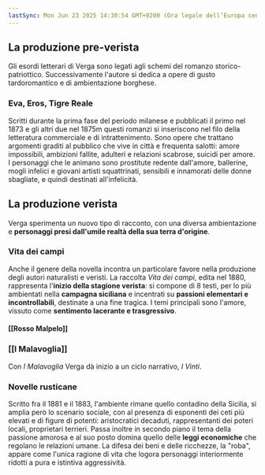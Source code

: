 ```yaml
---
lastSync: Mon Jun 23 2025 14:30:54 GMT+0200 (Ora legale dell’Europa centrale)
---
```

## La produzione pre-verista
Gli esordi letterari di Verga sono legati agli schemi del romanzo storico-patriottico. Successivamente l'autore si dedica a opere di gusto tardoromantico e di ambientazione borghese.

### Eva, Eros, Tigre Reale
Scritti durante la prima fase del periodo milanese e pubblicati il primo nel 1873 e gli altri due nel 1875m questi romanzi si inseriscono nel filo della letteratura commerciale e di intrattenimento. Sono opere che trattano argomenti graditi al pubblico che vive in città e frequenta salotti: amore impossibili, ambizioni fallite, adulteri e relazioni scabrose, suicidi per amore. I personaggi che le animano sono prostitute redente dall'amore, ballerine, mogli infelici e giovani artisti squattrinati, sensibili e innamorati delle donne sbagliate, e quindi destinati all'infelicità.

## La produzione verista
Verga sperimenta un nuovo tipo di racconto, con una diversa ambientazione e **personaggi presi dall'umile realtà della sua terra d'origine**.

### Vita dei campi
Anche il genere della novella incontra un particolare favore nella produzione degli autori naturalisti e veristi. La raccolta *Vita dei campi*, edita nel 1880, rappresenta l'**inizio della stagione verista**: si compone di 8 testi, per lo più ambientati nella **campagna siciliana** e incentrati su **passioni elementari e incontrollabili**, destinate a una fine tragica. I temi principali sono l'amore, vissuto come **sentimento lacerante e trasgressivo**.

#### [[Rosso Malpelo]]

### [[I Malavoglia]]
Con *I Malavoglia* Verga dà inizio a un ciclo narrativo, *I Vinti*.

### Novelle rusticane
Scritto fra il 1881 e il 1883, l'ambiente rimane quello contadino della Sicilia, si amplia però lo scenario sociale, con al presenza di esponenti dei ceti più elevati e di figure di potenti: aristocratici decaduti, rappresentanti dei poteri locali, proprietari terrieri. Passa inoltre in secondo piano il tema della passione amorosa e al suo posto domina quello delle **leggi economiche** che regolano le relazioni umane. La difesa dei beni e delle ricchezze, la "roba", appare come l'unica ragione di vita che logora personaggi interiormente ridotti a pura e istintiva aggressività.